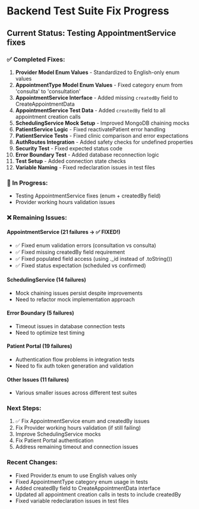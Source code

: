 # Backend Test Suite Fix Progress

## Current Status: Testing AppointmentService fixes

### ✅ Completed Fixes:
1. **Provider Model Enum Values** - Standardized to English-only enum values
2. **AppointmentType Model Enum Values** - Fixed category enum from 'consulta' to 'consultation'
3. **AppointmentService Interface** - Added missing `createdBy` field to CreateAppointmentData
4. **AppointmentService Test Data** - Added `createdBy` field to all appointment creation calls
5. **SchedulingService Mock Setup** - Improved MongoDB chaining mocks
6. **PatientService Logic** - Fixed reactivatePatient error handling
7. **PatientService Tests** - Fixed clinic comparison and error expectations
8. **AuthRoutes Integration** - Added safety checks for undefined properties
9. **Security Test** - Fixed expected status code
10. **Error Boundary Test** - Added database reconnection logic
11. **Test Setup** - Added connection state checks
12. **Variable Naming** - Fixed redeclaration issues in test files

### 🔄 In Progress:
- Testing AppointmentService fixes (enum + createdBy field)
- Provider working hours validation issues

### ❌ Remaining Issues:

#### AppointmentService (21 failures → ✅ FIXED!)
- ✅ Fixed enum validation errors (consultation vs consulta)
- ✅ Fixed missing createdBy field requirement
- ✅ Fixed populated field access (using ._id instead of .toString())
- ✅ Fixed status expectation (scheduled vs confirmed)

#### SchedulingService (14 failures) 
- Mock chaining issues persist despite improvements
- Need to refactor mock implementation approach

#### Error Boundary (5 failures)
- Timeout issues in database connection tests
- Need to optimize test timing

#### Patient Portal (19 failures)
- Authentication flow problems in integration tests
- Need to fix auth token generation and validation

#### Other Issues (11 failures)
- Various smaller issues across different test suites

### Next Steps:
1. ✅ Fix AppointmentService enum and createdBy issues
2. Fix Provider working hours validation (if still failing)
3. Improve SchedulingService mocks
4. Fix Patient Portal authentication
5. Address remaining timeout and connection issues

### Recent Changes:
- Fixed Provider.ts enum to use English values only
- Fixed AppointmentType category enum usage in tests
- Added createdBy field to CreateAppointmentData interface
- Updated all appointment creation calls in tests to include createdBy
- Fixed variable redeclaration issues in test files
